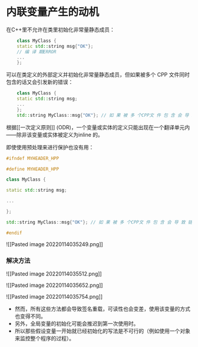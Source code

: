 # 内联变量产生的动机


在C++里不允许在类里初始化非常量静态成员：
```c++
	class MyClass {
	static std::string msg{"OK"};
	// 编 译 期ERROR
	...
	};
```


可以在类定义的外部定义并初始化非常量静态成员，但如果被多个 CPP 文件同时包含的话又会引发新的错误：
```c++
	class MyClass {
	static std::string msg;
	...
	};
	std::string MyClass::msg{"OK"}; // 如 果 被 多 个CPP文 件 包 含 会 导 致 链 接ERROR
```
根据[[一次定义原则]] (ODR)，一个变量或实体的定义只能出现在一个翻译单元内——除非该变量或实体被定义为inline 的。

即使使用预处理来进行保护也没有用：
```c++
#ifndef MYHEADER_HPP

#define MYHEADER_HPP

class MyClass {

static std::string msg;

...

};

std::string MyClass::msg{"OK"}; // 如 果 被 多 个CPP文 件 包 含 会 导 致 链 接ERROR

#endif
```
![[Pasted image 20220114035249.png]]

### 解决方法
![[Pasted image 20220114035512.png]]

![[Pasted image 20220114035652.png]]

![[Pasted image 20220114035754.png]]

+ 然而，所有这些方法都会导致签名重载，可读性也会变差，使用该变量的方式也变得不同。
+ 另外，全局变量的初始化可能会推迟到第一次使用时。
+ 所以那些假设变量一开始就已经初始化的写法是不可行的（例如使用一个对象来监控整个程序的过程）。